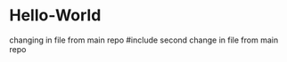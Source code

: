 # Hello-World
changing in file from main repo
#include<everything-for-living>
second change in file from main repo
